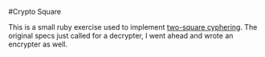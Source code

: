 #Crypto Square

This is a small ruby exercise used to implement [two-square cyphering](https://en.wikipedia.org/wiki/Two-square_cipher).
The original specs just called for a decrypter, I went ahead and wrote an encrypter as well.